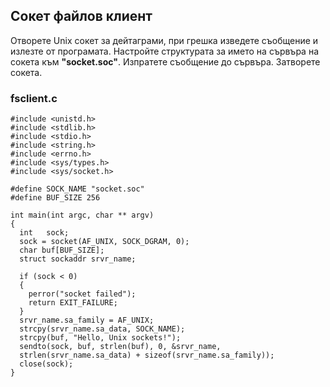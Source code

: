 ## Сокет файлов клиент

Отворете Unix сокет за дейтаграми, при грешка изведете съобщение и излезте от програмата. Настройте структурата за името на сървъра на сокета към **"socket.soc"**. Изпратете съобщение до сървъра. Затворете сокета. 

### fsclient.c
```
#include <unistd.h>
#include <stdlib.h>
#include <stdio.h>
#include <string.h>
#include <errno.h>
#include <sys/types.h>
#include <sys/socket.h>

#define SOCK_NAME "socket.soc"
#define BUF_SIZE 256

int main(int argc, char ** argv)
{
  int   sock;
  sock = socket(AF_UNIX, SOCK_DGRAM, 0);
  char buf[BUF_SIZE];
  struct sockaddr srvr_name;

  if (sock < 0) 
  {
    perror("socket failed");
    return EXIT_FAILURE;
  }
  srvr_name.sa_family = AF_UNIX;
  strcpy(srvr_name.sa_data, SOCK_NAME);
  strcpy(buf, "Hello, Unix sockets!");
  sendto(sock, buf, strlen(buf), 0, &srvr_name,
  strlen(srvr_name.sa_data) + sizeof(srvr_name.sa_family));
  close(sock);
}
```
